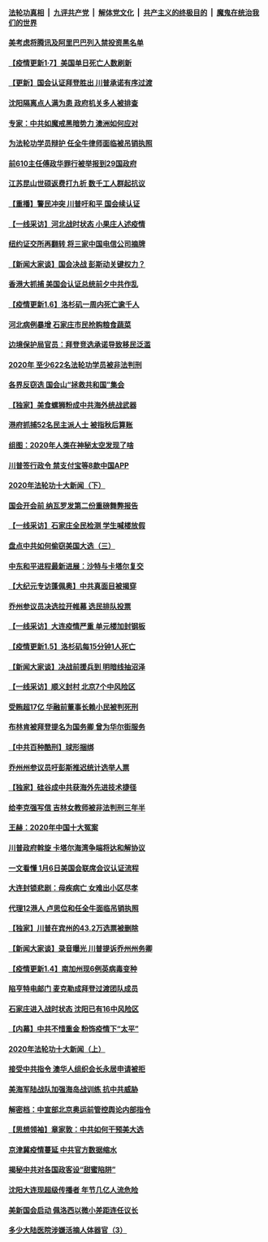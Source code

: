 ####  [法轮功真相](../../../../basic/blob/master/README.md?t=01080131) &nbsp;|&nbsp; [九评共产党](../../../../9ping.md/blob/master/README.md?t=01080131) &nbsp;|&nbsp; [解体党文化](../../../../jtdwh.md/blob/master/README.md?t=01080131)  &nbsp;|&nbsp; [共产主义的终极目的](../../../../gczydzjmd.md/blob/master/README.md?t=01080131) &nbsp;|&nbsp; [魔鬼在统治我们的世界](../../../../mgztzwmdsj.md/blob/master/README.md?t=01080131) 

#### [美考虑将腾讯及阿里巴巴列入禁投资黑名单](../pages/nf4514/n12673403.md?t=01080131) 

#### [【疫情更新1·7】美国单日死亡人数刷新](../pages/nf4514/n12673018.md?t=01080131) 

#### [【更新】国会认证拜登胜出 川普承诺有序过渡](../pages/nf4514/n12671553.md?t=01080131) 

#### [沈阳隔离点人满为患 政府机关多人被排查](../pages/nf4514/n12671564.md?t=01080131) 

#### [专家：中共如魔戒黑暗势力 澳洲如何应对](../pages/nf4514/n12672657.md?t=01080131) 

#### [为法轮功学员辩护 任全牛律师面临被吊销执照](../pages/nf4514/n12671506.md?t=01080131) 

#### [前610主任傅政华罪行被举报到29国政府](../pages/nf4514/n12670529.md?t=01080131) 

#### [江苏昆山世硕返费打九折 数千工人群起抗议](../pages/nf4514/n12671428.md?t=01080131) 

#### [【重播】警民冲突 川普吁和平 国会续认证](../pages/nf4514/n12664729.md?t=01080131) 

#### [【一线采访】河北战时状态 小果庄人述疫情](../pages/nf4514/n12671536.md?t=01080131) 

#### [纽约证交所再翻转 将三家中国电信公司摘牌](../pages/nf4514/n12671216.md?t=01080131) 

#### [【新闻大家谈】国会决战 彭斯动关键权力？](../pages/nf4514/n12670959.md?t=01080131) 

#### [香港大抓捕 美国会认证总统前夕中共作乱](../pages/nf4514/n12670630.md?t=01080131) 

#### [【疫情更新1.6】洛杉矶一周内死亡逾千人](../pages/nf4514/n12670405.md?t=01080131) 

#### [河北病例暴增 石家庄市民抢购粮食蔬菜](../pages/nf4514/n12670407.md?t=01080131) 

#### [边境保护局官员：拜登竞选承诺导致移民泛滥](../pages/nf4514/n12670437.md?t=01080131) 

#### [2020年 至少622名法轮功学员被非法判刑](../pages/nf4514/n12668588.md?t=01080131) 

#### [各界反窃选 国会山“拯救共和国”集会](../pages/nf4514/n12669883.md?t=01080131) 

#### [【独家】美食螺狮粉成中共海外统战武器](../pages/nf4514/n12661987.md?t=01080131) 

#### [港府抓捕52名民主派人士 被指秋后算账](../pages/nf4514/n12669806.md?t=01080131) 

#### [组图：2020年人类在神秘太空发现了啥](../pages/nf4514/n12667356.md?t=01080131) 

#### [川普签行政令 禁支付宝等8款中国APP](../pages/nf4514/n12669243.md?t=01080131) 

#### [2020年法轮功十大新闻（下）](../pages/nf4514/n12664598.md?t=01080131) 

#### [国会开会前 纳瓦罗发第二份重磅舞弊报告](../pages/nf4514/n12669073.md?t=01080131) 

#### [【一线采访】石家庄全民检测 学生喊楼放假](../pages/nf4514/n12668757.md?t=01080131) 

#### [盘点中共如何偷窃美国大选（三）](../pages/nf4514/n12656056.md?t=01080131) 

#### [中东和平进程最新进展：沙特与卡塔尔复交](../pages/nf4514/n12668714.md?t=01080131) 

#### [【大纪元专访蓬佩奥】中共真面目被揭穿](../pages/nf4514/n12668641.md?t=01080131) 

#### [乔州参议员决选拉开帷幕 选民排队投票](../pages/nf4514/n12668674.md?t=01080131) 

#### [【一线采访】大连疫情严重 单元楼加封钢板](../pages/nf4514/n12667937.md?t=01080131) 

#### [【疫情更新1.5】洛杉矶每15分钟1人死亡](../pages/nf4514/n12667960.md?t=01080131) 

#### [【新闻大家谈】决战前援兵到 明暗线抽沼泽](../pages/nf4514/n12668497.md?t=01080131) 

#### [【一线采访】顺义封村 北京7个中风险区](../pages/nf4514/n12667907.md?t=01080131) 

#### [受贿超17亿 华融前董事长赖小民被判死刑](../pages/nf4514/n12668069.md?t=01080131) 

#### [布林肯被拜登提名为国务卿 曾为华尔街服务](../pages/nf4514/n12668001.md?t=01080131) 

#### [【中共百种酷刑】球形捆绑](../pages/nf4514/n12666805.md?t=01080131) 

#### [乔州州参议员吁彭斯推迟统计选举人票](../pages/nf4514/n12667508.md?t=01080131) 

#### [【独家】硅谷成中共获海外先进技术捷径](../pages/nf4514/n12641480.md?t=01080131) 

#### [给李克强写信 吉林女教师被非法判刑三年半](../pages/nf4514/n12666576.md?t=01080131) 

#### [王赫：2020年中国十大冤案](../pages/nf4514/n12667088.md?t=01080131) 

#### [川普政府斡旋 卡塔尔海湾争端将达和解协议](../pages/nf4514/n12666756.md?t=01080131) 

#### [一文看懂 1月6日美国会联席会议认证流程](../pages/nf4514/n12666672.md?t=01080131) 

#### [大连封锁悲剧：母疾病亡 女难出小区尽孝](../pages/nf4514/n12666640.md?t=01080131) 

#### [代理12港人 卢思位和任全牛面临吊销执照](../pages/nf4514/n12666564.md?t=01080131) 

#### [【独家】川普在宾州的43.2万选票被删除](../pages/nf4514/n12666220.md?t=01080131) 

#### [【新闻大家谈】录音曝光 川普提诉乔州州务卿](../pages/nf4514/n12666084.md?t=01080131) 

#### [【疫情更新1.4】南加州现6例英病毒变种](../pages/nf4514/n12665675.md?t=01080131) 

#### [陷亨特电邮门 麦克勒成拜登过渡团队成员](../pages/nf4514/n12665814.md?t=01080131) 

#### [石家庄进入战时状态 沈阳已有16中风险区](../pages/nf4514/n12664783.md?t=01080131) 

#### [【内幕】中共不惜重金 粉饰疫情下“太平”](../pages/nf4514/n12661593.md?t=01080131) 

#### [2020年法轮功十大新闻（上）](../pages/nf4514/n12664196.md?t=01080131) 

#### [接受中共指令 澳华人组织会长永居申请被拒](../pages/nf4514/n12664968.md?t=01080131) 

#### [美海军陆战队加强海岛战训练 抗中共威胁](../pages/nf4514/n12664583.md?t=01080131) 

#### [解密档：中宣部北京奥运前管控舆论内部指令](../pages/nf4514/n12656999.md?t=01080131) 

#### [【思想领袖】章家敦：中共如何干预美大选](../pages/nf4514/n12632488.md?t=01080131) 

#### [京津冀疫情蔓延 中共官方数据缩水](../pages/nf4514/n12664460.md?t=01080131) 

#### [揭秘中共对各国政客设“甜蜜陷阱”](../pages/nf4514/n12664335.md?t=01080131) 

#### [沈阳大连现超级传播者 年节几亿人流危险](../pages/nf4514/n12663935.md?t=01080131) 

#### [美新国会启动 佩洛西以微小差距连任议长](../pages/nf4514/n12664129.md?t=01080131) 

#### [多少大陆医院涉嫌活摘人体器官（3）](../pages/nf4514/n12663965.md?t=01080131) 

